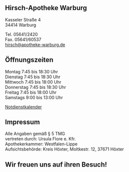 ## Hirsch-Apotheke Warburg
Kasseler Straße 4  
34414 Warburg  

Tel. 05641/2420  
Fax. 05641/60537  
<a href="mailto:hirsch@apotheke-warburg.de">hirsch@apotheke-warburg.de</a>  

## Öffnungszeiten
Montag 7:45 bis 18:30 Uhr  
Dienstag 7:45 bis 18:30 Uhr  
Mittwoch 7:45 bis 18:00 Uhr  
Donnerstag 7:45 bis 18:30 Uhr  
Freitag 7:45 bis 18:00 Uhr  
Samstags 9:00 bis 13:00 Uhr  

<a href="https://www.akwl.de/notdienstkalender.php">Notdienstkalender</a>  

## Impressum
Alle Angaben gemäß § 5 TMG  
vertreten durch: Ursula Flore e. Kfr.  
Apothekerkammer: Westfalen-Lippe  
Aufsichtsbehörde: Kreis Höxter, Moltkestr. 12, 37671 Höxter  

## Wir freuen uns auf ihren Besuch!
